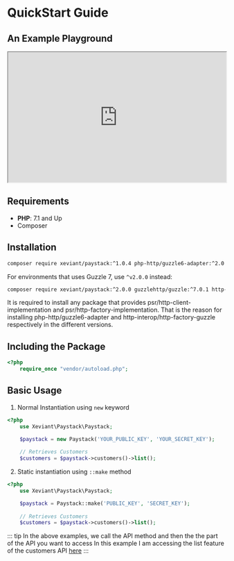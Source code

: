# QuickStart Guide

## An Example Playground

<iframe scrolling="no" style="width: 100%;height: 300px;" id="ciroueEmbed" sandbox="allow-forms allow-scripts allow-popups allow-same-origin allow-pointer-lock" src="https://phpsandbox.io/e/x/ndzJVN5rPp7ZkY9O"></iframe>

## Requirements
- **PHP**: 7.1 and Up
- Composer

## Installation

```bash
composer require xeviant/paystack:^1.0.4 php-http/guzzle6-adapter:^2.0
```
For environments that uses Guzzle 7, use `^v2.0.0` instead:

```bash
composer require xeviant/paystack:^2.0.0 guzzlehttp/guzzle:^7.0.1 http-interop/http-factory-guzzle:^1.0
```

It is required to install any package that provides psr/http-client-implementation and psr/http-factory-implementation. That is the reason for installing php-http/guzzle6-adapter and http-interop/http-factory-guzzle respectively in the different versions.

## Including the Package
```php
<?php
    require_once "vendor/autoload.php";
```

## Basic Usage
1. Normal Instantiation using `new` keyword

```php
<?php
    use Xeviant\Paystack\Paystack;

    $paystack = new Paystack('YOUR_PUBLIC_KEY', 'YOUR_SECRET_KEY');
    
    // Retrieves Customers
    $customers = $paystack->customers()->list();
```

2. Static instantiation using `::make` method

```php
<?php
    use Xeviant\Paystack\Paystack;

    $paystack = Paystack::make('PUBLIC_KEY', 'SECRET_KEY');
    
    // Retrieves Customers
    $customers = $paystack->customers()->list();
```

::: tip
In the above examples, we call the API method and then the the part of the API you want to access
In this example I am accessing the list feature of the customers API <a href="https://developers.paystack.co/reference">here</a>
:::
